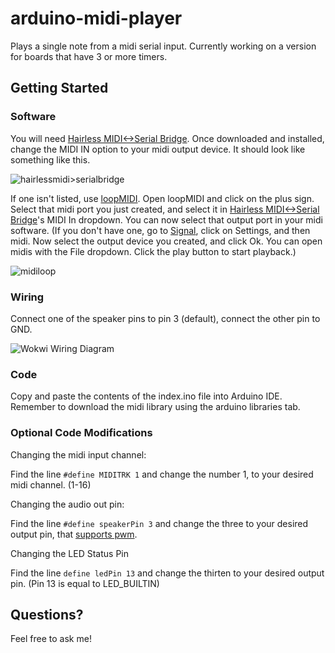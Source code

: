 # arduino-midi-player
Plays a single note from a midi serial input.
Currently working on a version for boards that have 3 or more timers.

## Getting Started
### Software
You will need [Hairless MIDI<->Serial Bridge](https://projectgus.github.io/hairless-midiserial/).
Once downloaded and installed, change the MIDI IN option to your midi output device. It should look like something like this.

![hairlessmidi>serialbridge](https://i.ibb.co/rGrYbh9/r.png)

If one isn't listed, use [loopMIDI](https://www.tobias-erichsen.de/software/loopmidi.html).
Open loopMIDI and click on the plus sign. Select that midi port you just created, and select it in [Hairless MIDI<->Serial Bridge](https://projectgus.github.io/hairless-midiserial/)'s MIDI In dropdown. You can now select that output port in your midi software. (If you don't have one, go to [Signal](https://signal.vercel.app/edit), click on Settings, and then midi. Now select the output device you created, and click Ok. You can open midis with the File dropdown. Click the play button to start playback.)

![midiloop](https://i.ibb.co/CBfkc5s/s.jpg)

### Wiring
Connect one of the speaker pins to pin 3 (default), connect the other pin to GND.

![Wokwi Wiring Diagram](https://i.ibb.co/dQKPyF0/w.png)

### Code
Copy and paste the contents of the index.ino file into Arduino IDE. Remember to download the midi library using the arduino libraries tab.

### Optional Code Modifications

Changing the midi input channel: 

Find the line `#define MIDITRK 1` and change the number 1, to your desired midi channel. (1-16)

Changing the audio out pin:

Find the line `#define speakerPin 3` and change the three to your desired output pin, that [supports pwm](https://www.arduino.cc/reference/en/language/functions/analog-io/analogwrite/). 

Changing the LED Status Pin

Find the line `define ledPin 13` and change the thirten to your desired output pin. (Pin 13 is equal to LED_BUILTIN)

## Questions?
Feel free to ask me!
